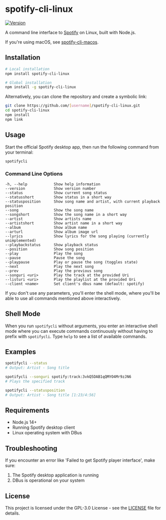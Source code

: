 # spotify-cli-linux

[![Version](https://img.shields.io/npm/v/spotify-cli-linux.svg)](https://www.npmjs.com/package/spotify-cli-linux)

A command line interface to [Spotify](https://www.spotify.com/) on Linux, built with Node.js.

If you're using macOS, see [spotify-cli-macos](https://github.com/pwittchen/spotify-cli-macos).

## Installation

```bash
# Local installation
npm install spotify-cli-linux

# Global installation
npm install -g spotify-cli-linux
```

Alternatively, you can clone the repository and create a symbolic link:

```bash
git clone https://github.com/[username]/spotify-cli-linux.git
cd spotify-cli-linux
npm install
npm link
```

## Usage

Start the official Spotify desktop app, then run the following command from your terminal:

```bash
spotifycli
```

### Command Line Options

```
-h, --help            Show help information
--version             Show version number
--status              Show current song status
--statusshort         Show status in a short way
--statusposition      Show song name and artist, with current playback position
--song                Show the song name
--songshort           Show the song name in a short way
--artist              Show artists name
--artistshort         Show artist name in a short way
--album               Show album name
--arturl              Show album image url
--lyrics              Show lyrics for the song playing (currently unimplemented)
--playbackstatus      Show playback status
--position            Show song position
--play                Play the song
--pause               Pause the song
--playpause           Play or pause the song (toggles state)
--next                Play the next song
--prev                Play the previous song
--songuri <uri>       Play the track at the provided Uri
--listuri <uri>       Play the playlist at the provided Uri
--client <name>       Set client's dbus name (default: spotify)
```

If you don't use any parameters, you'll enter the shell mode, where you'll be able to use all commands mentioned above interactively.

## Shell Mode

When you run `spotifycli` without arguments, you enter an interactive shell mode where you can execute commands continuously without having to prefix with `spotifycli`. Type `help` to see a list of available commands.

## Examples

```bash
spotifycli --status
# Output: Artist - Song title

spotifycli --songuri spotify:track:3vkQ5DAB1qQMYO4Mr9zJN6
# Plays the specified track

spotifycli --statusposition
# Output: Artist - Song title [1:23/4:56]
```

## Requirements

- Node.js 14+
- Running Spotify desktop client
- Linux operating system with DBus

## Troubleshooting

If you encounter an error like 'Failed to get Spotify player interface', make sure:
1. The Spotify desktop application is running
2. DBus is operational on your system

## License

This project is licensed under the GPL-3.0 License - see the [LICENSE](LICENSE) file for details.
